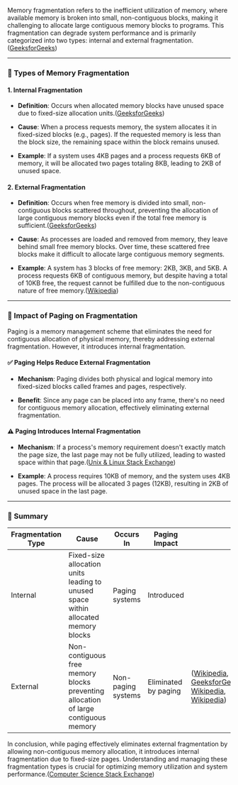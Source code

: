 Memory fragmentation refers to the inefficient utilization of memory, where available memory is broken into small, non-contiguous blocks, making it challenging to allocate large contiguous memory blocks to programs. This fragmentation can degrade system performance and is primarily categorized into two types: internal and external fragmentation.([GeeksforGeeks][1])

---

### 🧩 Types of Memory Fragmentation

#### 1. Internal Fragmentation

* **Definition**: Occurs when allocated memory blocks have unused space due to fixed-size allocation units.([GeeksforGeeks][1])

* **Cause**: When a process requests memory, the system allocates it in fixed-sized blocks (e.g., pages). If the requested memory is less than the block size, the remaining space within the block remains unused.

* **Example**: If a system uses 4KB pages and a process requests 6KB of memory, it will be allocated two pages totaling 8KB, leading to 2KB of unused space.

#### 2. External Fragmentation

* **Definition**: Occurs when free memory is divided into small, non-contiguous blocks scattered throughout, preventing the allocation of large contiguous memory blocks even if the total free memory is sufficient.([GeeksforGeeks][1])

* **Cause**: As processes are loaded and removed from memory, they leave behind small free memory blocks. Over time, these scattered free blocks make it difficult to allocate large contiguous memory segments.

* **Example**: A system has 3 blocks of free memory: 2KB, 3KB, and 5KB. A process requests 6KB of contiguous memory, but despite having a total of 10KB free, the request cannot be fulfilled due to the non-contiguous nature of free memory.([Wikipedia][2])

---

### 🧠 Impact of Paging on Fragmentation

Paging is a memory management scheme that eliminates the need for contiguous allocation of physical memory, thereby addressing external fragmentation. However, it introduces internal fragmentation.

#### ✅ Paging Helps Reduce External Fragmentation

* **Mechanism**: Paging divides both physical and logical memory into fixed-sized blocks called frames and pages, respectively.

* **Benefit**: Since any page can be placed into any frame, there's no need for contiguous memory allocation, effectively eliminating external fragmentation.

#### ⚠️ Paging Introduces Internal Fragmentation

* **Mechanism**: If a process's memory requirement doesn't exactly match the page size, the last page may not be fully utilized, leading to wasted space within that page.([Unix & Linux Stack Exchange][3])

* **Example**: A process requires 10KB of memory, and the system uses 4KB pages. The process will be allocated 3 pages (12KB), resulting in 2KB of unused space in the last page.

---

### 🔄 Summary

| Fragmentation Type | Cause                                                                              | Occurs In          | Paging Impact        |                                                                      |
| ------------------ | ---------------------------------------------------------------------------------- | ------------------ | -------------------- | -------------------------------------------------------------------- |
| Internal           | Fixed-size allocation units leading to unused space within allocated memory blocks | Paging systems     | Introduced           |                                                                      |
| External           | Non-contiguous free memory blocks preventing allocation of large contiguous memory | Non-paging systems | Eliminated by paging | ([Wikipedia][4], [GeeksforGeeks][1], [Wikipedia][2], [Wikipedia][5]) |

In conclusion, while paging effectively eliminates external fragmentation by allowing non-contiguous memory allocation, it introduces internal fragmentation due to fixed-size pages. Understanding and managing these fragmentation types is crucial for optimizing memory utilization and system performance.([Computer Science Stack Exchange][6])

[1]: https://www.geeksforgeeks.org/what-is-fragmentation-in-operating-system/?utm_source=chatgpt.com "What is Fragmentation in Operating System? - GeeksforGeeks"
[2]: https://en.wikipedia.org/wiki/Fragmentation_%28computing%29?utm_source=chatgpt.com "Fragmentation (computing)"
[3]: https://unix.stackexchange.com/questions/657122/understanding-how-internal-fragmentation-occurs-in-systems-using-only-paging-wit?utm_source=chatgpt.com "Understanding how internal fragmentation occurs in systems using ..."
[4]: https://en.wikipedia.org/wiki/Memory_paging?utm_source=chatgpt.com "Memory paging"
[5]: https://en.wikipedia.org/wiki/Memory_management_unit?utm_source=chatgpt.com "Memory management unit"
[6]: https://cs.stackexchange.com/questions/168709/how-does-paging-avoid-external-fragmentation-with-different-page-sizes-across-pr?utm_source=chatgpt.com "How does paging avoid external fragmentation with different page ..."
